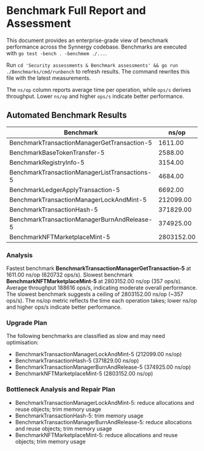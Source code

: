 # Benchmark Full Report and Assessment

This document provides an enterprise-grade view of benchmark performance across the Synnergy codebase. Benchmarks are executed with `go test -bench . -benchmem ./...`.

Run `cd 'Security assessments & Benchmark assessments' && go run ./Benchmarks/cmd/runbench` to refresh results. The command rewrites this file with the latest measurements.

The `ns/op` column reports average time per operation, while `ops/s` derives throughput. Lower `ns/op` and higher `ops/s` indicate better performance.

## Automated Benchmark Results

| Benchmark | ns/op | ops/s | B/op | allocs/op | Rating |
|-----------|------|-------|------|-----------|--------|
| BenchmarkTransactionManagerGetTransaction-5 | 1611.00 | 620732 | 0 | 0 | fast |
| BenchmarkBaseTokenTransfer-5 | 2588.00 | 386399 | 0 | 0 | moderate |
| BenchmarkRegistryInfo-5 | 3154.00 | 317058 | 0 | 0 | moderate |
| BenchmarkTransactionManagerListTransactions-5 | 4684.00 | 213493 | 128 | 1 | moderate |
| BenchmarkLedgerApplyTransaction-5 | 6692.00 | 149432 | 80 | 6 | moderate |
| BenchmarkTransactionManagerLockAndMint-5 | 212099.00 | 4715 | 2600 | 17 | slow |
| BenchmarkTransactionHash-5 | 371829.00 | 2689 | 1128 | 10 | slow |
| BenchmarkTransactionManagerBurnAndRelease-5 | 374925.00 | 2667 | 2680 | 19 | slow |
| BenchmarkNFTMarketplaceMint-5 | 2803152.00 | 357 | 164920 | 1716 | slow |

### Analysis

Fastest benchmark **BenchmarkTransactionManagerGetTransaction-5** at 1611.00 ns/op (620732 ops/s). Slowest benchmark **BenchmarkNFTMarketplaceMint-5** at 2803152.00 ns/op (357 ops/s).
Average throughput 188616 ops/s, indicating moderate overall performance. The slowest benchmark suggests a ceiling of 2803152.00 ns/op (~357 ops/s).
The ns/op metric reflects the time each operation takes; lower ns/op and higher ops/s indicate better performance.

### Upgrade Plan

The following benchmarks are classified as slow and may need optimisation:

- BenchmarkTransactionManagerLockAndMint-5 (212099.00 ns/op)
- BenchmarkTransactionHash-5 (371829.00 ns/op)
- BenchmarkTransactionManagerBurnAndRelease-5 (374925.00 ns/op)
- BenchmarkNFTMarketplaceMint-5 (2803152.00 ns/op)

### Bottleneck Analysis and Repair Plan

- BenchmarkTransactionManagerLockAndMint-5: reduce allocations and reuse objects; trim memory usage
- BenchmarkTransactionHash-5: trim memory usage
- BenchmarkTransactionManagerBurnAndRelease-5: reduce allocations and reuse objects; trim memory usage
- BenchmarkNFTMarketplaceMint-5: reduce allocations and reuse objects; trim memory usage
